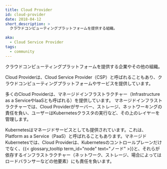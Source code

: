 ```yaml
---
title: Cloud Provider
id: cloud-provider
date: 2018-04-12
short_description: >
  クラウドコンピューティングプラットフォームを提供する組織。

aka:
  - Cloud Service Provider
tags:
  - community
---
```


クラウドコンピューティングプラットフォームを提供する企業やその他の組織。

<!--more-->

Cloud Providerは、Cloud Service Provider（CSP）と呼ばれることもあり、クラウドコンピューティングプラットフォームやサービスを提供しています。

多くのCloud Providerは、マネージドインフラストラクチャー（Infrastructure as a ServiceやIaaSとも呼ばれる）を提供しています。
マネージドインフラストラクチャーでは、Cloud Providerがサーバー、ストレージ、ネットワーキングの責任を負い、ユーザーはKubernetesクラスタの実行など、その上のレイヤーを管理します。

Kubernetesはマネージドサービスとしても提供されています。これは、Platform as a Service（PaaS）と呼ばれることもあります。マネージドKubernetesでは、Cloud Providerは、Kubernetesのコントロールプレーンだけでなく、{{< glossary_tooltip term_id="node" text="ノード" >}}と、それらが依存するインフラストラクチャー（ネットワーク、ストレージ、場合によってはロードバランサーなどの他要素）にも責任を負います。

